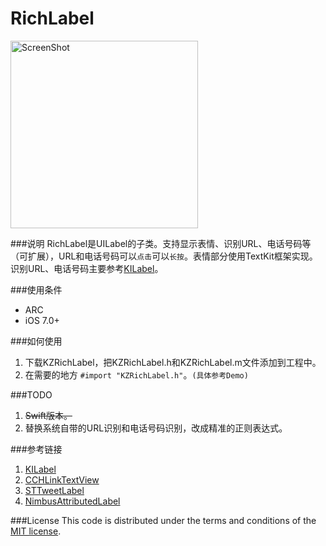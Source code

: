 RichLabel
=========
<img align="center" src="https://github.com/Joywii/RickLabel/blob/master/Image/richlabel.png" alt="ScreenShot" width="300">

###说明
RichLabel是UILabel的子类。支持显示表情、识别URL、电话号码等（可扩展），URL和电话号码可以`点击`可以`长按`。表情部分使用TextKit框架实现。识别URL、电话号码主要参考[KILabel](https://github.com/Krelborn/KILabel)。

###使用条件

* ARC
* iOS 7.0+

###如何使用

1. 下载KZRichLabel，把KZRichLabel.h和KZRichLabel.m文件添加到工程中。
2. 在需要的地方 `#import "KZRichLabel.h"`。`(具体参考Demo)`

###TODO

1. ~~Swift版本。~~
2. 替换系统自带的URL识别和电话号码识别，改成精准的正则表达式。

###参考链接

1. [KILabel](https://github.com/Krelborn/KILabel)
2. [CCHLinkTextView](https://github.com/choefele/CCHLinkTextView)
3. [STTweetLabel](https://github.com/SebastienThiebaud/STTweetLabel)
4. [NimbusAttributedLabel](https://github.com/jverkoey/nimbus/)

###License
This code is distributed under the terms and conditions of the [MIT license](LICENSE). 
